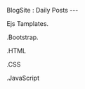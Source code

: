 
  BlogSite : Daily Posts ---

  Ejs Tamplates.
  
  .Bootstrap.
  
  .HTML
  
  .CSS
  
  .JavaScript
